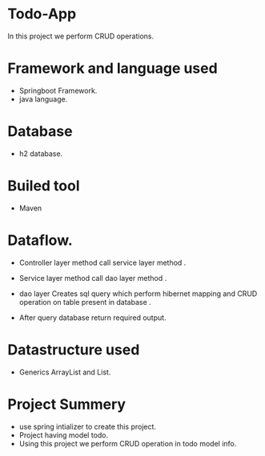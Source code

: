 # Todo-App
In this project we perform CRUD operations.

# Framework and language used
* Springboot Framework.
* java language.
# Database
* h2 database.
# Builed tool
* Maven
# Dataflow.
* Controller layer method call service layer method .

* Service layer method call dao layer method .

* dao layer Creates sql query which perform hibernet mapping and CRUD operation on table present in database .

* After query database return required output.

# Datastructure used
* Generics ArrayList and List.
# Project Summery
* use spring intializer to create this project.
* Project having model todo.
* Using this project we perform CRUD operation in todo model info.
